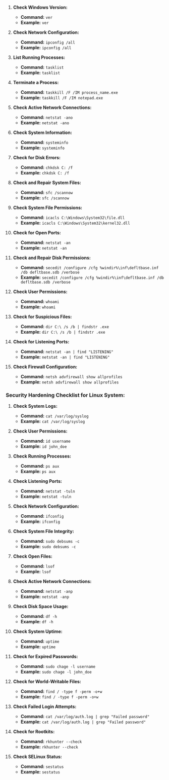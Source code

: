 1. **Check Windows Version:**
    
    - **Command:** `ver`
    - **Example:** `ver`
2. **Check Network Configuration:**
    
    - **Command:** `ipconfig /all`
    - **Example:** `ipconfig /all`
3. **List Running Processes:**
    
    - **Command:** `tasklist`
    - **Example:** `tasklist`
4. **Terminate a Process:**
    
    - **Command:** `taskkill /F /IM process_name.exe`
    - **Example:** `taskkill /F /IM notepad.exe`
5. **Check Active Network Connections:**
    
    - **Command:** `netstat -ano`
    - **Example:** `netstat -ano`
6. **Check System Information:**
    
    - **Command:** `systeminfo`
    - **Example:** `systeminfo`
7. **Check for Disk Errors:**
    
    - **Command:** `chkdsk C: /f`
    - **Example:** `chkdsk C: /f`
8. **Check and Repair System Files:**
    
    - **Command:** `sfc /scannow`
    - **Example:** `sfc /scannow`
9. **Check System File Permissions:**
    
    - **Command:** `icacls C:\Windows\System32\file.dll`
    - **Example:** `icacls C:\Windows\System32\kernel32.dll`
10. **Check for Open Ports:**
    
    - **Command:** `netstat -an`
    - **Example:** `netstat -an`
11. **Check and Repair Disk Permissions:**
    
    - **Command:** `secedit /configure /cfg %windir%\inf\defltbase.inf /db defltbase.sdb /verbose`
    - **Example:** `secedit /configure /cfg %windir%\inf\defltbase.inf /db defltbase.sdb /verbose`
12. **Check User Permissions:**
    
    - **Command:** `whoami`
    - **Example:** `whoami`
13. **Check for Suspicious Files:**
    
    - **Command:** `dir C:\ /s /b | findstr .exe`
    - **Example:** `dir C:\ /s /b | findstr .exe`
14. **Check for Listening Ports:**
    
    - **Command:** `netstat -an | find "LISTENING"`
    - **Example:** `netstat -an | find "LISTENING"`
15. **Check Firewall Configuration:**
    
    - **Command:** `netsh advfirewall show allprofiles`
    - **Example:** `netsh advfirewall show allprofiles`

### Security Hardening Checklist for Linux System:

1. **Check System Logs:**
    
    - **Command:** `cat /var/log/syslog`
    - **Example:** `cat /var/log/syslog`
2. **Check User Permissions:**
    
    - **Command:** `id username`
    - **Example:** `id john_doe`
3. **Check Running Processes:**
    
    - **Command:** `ps aux`
    - **Example:** `ps aux`
4. **Check Listening Ports:**
    
    - **Command:** `netstat -tuln`
    - **Example:** `netstat -tuln`
5. **Check Network Configuration:**
    
    - **Command:** `ifconfig`
    - **Example:** `ifconfig`
6. **Check System File Integrity:**
    
    - **Command:** `sudo debsums -c`
    - **Example:** `sudo debsums -c`
7. **Check Open Files:**
    
    - **Command:** `lsof`
    - **Example:** `lsof`
8. **Check Active Network Connections:**
    
    - **Command:** `netstat -anp`
    - **Example:** `netstat -anp`
9. **Check Disk Space Usage:**
    
    - **Command:** `df -h`
    - **Example:** `df -h`
10. **Check System Uptime:**
    
    - **Command:** `uptime`
    - **Example:** `uptime`
11. **Check for Expired Passwords:**
    
    - **Command:** `sudo chage -l username`
    - **Example:** `sudo chage -l john_doe`
12. **Check for World-Writable Files:**
    
    - **Command:** `find / -type f -perm -o+w`
    - **Example:** `find / -type f -perm -o+w`
13. **Check Failed Login Attempts:**
    
    - **Command:** `cat /var/log/auth.log | grep "Failed password"`
    - **Example:** `cat /var/log/auth.log | grep "Failed password"`
14. **Check for Rootkits:**
    
    - **Command:** `rkhunter --check`
    - **Example:** `rkhunter --check`
15. **Check SELinux Status:**
    
    - **Command:** `sestatus`
    - **Example:** `sestatus`